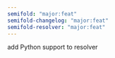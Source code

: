 ```yaml
---
semifold: "major:feat"
semifold-changelog: "major:feat"
semifold-resolver: "major:feat"
---
```


add Python support to resolver
